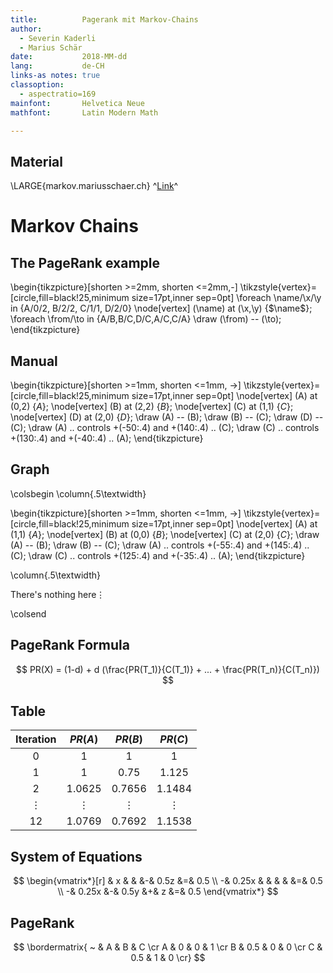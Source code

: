 ```yaml
---
title:          Pagerank mit Markov-Chains
author:
  - Severin Kaderli
  - Marius Schär
date:           2018-MM-dd
lang:           de-CH
links-as notes: true
classoption:
  - aspectratio=169
mainfont:       Helvetica Neue
mathfont:       Latin Modern Math

---
```

## Material

\LARGE{markov.mariusschaer.ch} ^[Link](https://markov.mariusschaer.ch)^

# Markov Chains

## The PageRank example
\begin{tikzpicture}[shorten >=2mm, shorten <=2mm,-]
  \tikzstyle{vertex}=[circle,fill=black!25,minimum size=17pt,inner sep=0pt]
  \foreach \name/\x/\y in {A/0/2, B/2/2, C/1/1, D/2/0}
    \node[vertex] (\name) at (\x,\y) {$\name$};
  \foreach \from/\to in {A/B,B/C,D/C,A/C,C/A}
    \draw (\from) -- (\to);
\end{tikzpicture}

## Manual
\begin{tikzpicture}[shorten >=1mm, shorten <=1mm, ->]
  \tikzstyle{vertex}=[circle,fill=black!25,minimum size=17pt,inner sep=0pt]
  \node[vertex] (A) at (0,2) {$A$};
  \node[vertex] (B) at (2,2) {$B$};
  \node[vertex] (C) at (1,1) {$C$};
  \node[vertex] (D) at (2,0) {$D$};
  \draw (A) -- (B);
  \draw (B) -- (C);
  \draw (D) -- (C);
  \draw (A) .. controls +(-50:.4) and +(140:.4) .. (C);
  \draw (C) .. controls +(130:.4) and +(-40:.4) .. (A);
\end{tikzpicture}

## Graph
\colsbegin
\column{.5\textwidth}

  \begin{tikzpicture}[shorten >=1mm, shorten <=1mm, ->]
    \tikzstyle{vertex}=[circle,fill=black!25,minimum size=17pt,inner sep=0pt]
    \node[vertex] (A) at (1,1) {$A$};
    \node[vertex] (B) at (0,0) {$B$};
    \node[vertex] (C) at (2,0) {$C$};
    \draw (A) -- (B);
    \draw (B) -- (C);
    \draw (A) .. controls +(-55:.4) and +(145:.4) .. (C);
    \draw (C) .. controls +(125:.4) and +(-35:.4) .. (A);
  \end{tikzpicture}

\column{.5\textwidth}

There's nothing here$\vdots$

\colsend

## PageRank Formula
  $$
  PR(X) = (1-d) + d (\frac{PR(T_1)}{C(T_1)} + ... + \frac{PR(T_n)}{C(T_n)})
  $$

## Table

Iteration| $PR(A)$| $PR(B)$| $PR(C)$
:-------:|:----:|:----:|:----:
0|1|1|1
1|1|0.75|1.125
2|1.0625|0.7656|1.1484
$\vdots$|$\vdots$|$\vdots$|$\vdots$|
12|1.0769|0.7692|1.1538

## System of Equations
$$
\begin{vmatrix*}[r]
 & x     & &      &-& 0.5z &=& 0.5 \\
-& 0.25x & &      & &      &=& 0.5 \\
-& 0.25x &-& 0.5y &+& z    &=& 0.5
\end{vmatrix*}
$$

## PageRank
$$
\bordermatrix{  ~ & A   & B & C \cr
                A & 0   & 0 & 1 \cr
                B & 0.5 & 0 & 0 \cr
                C & 0.5 & 1 & 0 \cr}
$$
